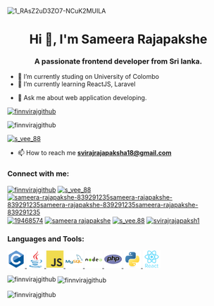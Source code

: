 ![1_RAsZ2uD3ZO7-NCuK2MUILA](https://user-images.githubusercontent.com/84305394/234108092-c1573353-3e45-4376-b3dc-4cf2d2e9139e.gif)

<h1 align="center">Hi 👋, I'm Sameera Rajapakshe</h1>
<h3 align="center">A passionate frontend developer from Sri lanka.</h3>

- 🔭 I’m currently studing on University of Colombo
- 🌱 I’m currently learning ReactJS, Laravel
<!-- - 👯 I’m looking to collaborate on ...
- 🤔 I’m looking for help with ... -->
- 💬 Ask me about web application developing.
<!-- - 📫 How to reach me: ...
- 😄 Pronouns: ...
- ⚡ Fun fact: ... -->



<p align="left"> <a href="https://github.com/ryo-ma/github-profile-trophy"><img src="https://github-profile-trophy.vercel.app/?username=finnvirajgithub" alt="finnvirajgithub" /></a> </p>

<p align="left"> <img src="https://komarev.com/ghpvc/?username=finnvirajgithub&label=Profile%20views&color=0e75b6&style=flat" alt="finnvirajgithub" /> </p>

<p align="left"> <a href="https://twitter.com/s_vee_88" target="blank"><img src="https://img.shields.io/twitter/follow/s_vee_88?logo=twitter&style=for-the-badge" alt="s_vee_88" /></a> </p>

- 📫 How to reach me **svirajrajapaksha18@gmail.com**

<h3 align="left">Connect with me:</h3>
<p align="left">
<a href="https://dev.to/finnvirajgithub" target="blank"><img align="center" src="https://raw.githubusercontent.com/rahuldkjain/github-profile-readme-generator/master/src/images/icons/Social/devto.svg" alt="finnvirajgithub" height="30" width="40" /></a>
<a href="https://twitter.com/s_vee_88" target="blank"><img align="center" src="https://raw.githubusercontent.com/rahuldkjain/github-profile-readme-generator/master/src/images/icons/Social/twitter.svg" alt="s_vee_88" height="30" width="40" /></a>
<a href="https://linkedin.com/in/sameera-rajapakshe-839291235sameera-rajapakshe-839291235sameera-rajapakshe-839291235sameera-rajapakshe-839291235" target="blank"><img align="center" src="https://raw.githubusercontent.com/rahuldkjain/github-profile-readme-generator/master/src/images/icons/Social/linked-in-alt.svg" alt="sameera-rajapakshe-839291235sameera-rajapakshe-839291235sameera-rajapakshe-839291235sameera-rajapakshe-839291235" height="30" width="40" /></a>
<a href="https://stackoverflow.com/users/19468574" target="blank"><img align="center" src="https://raw.githubusercontent.com/rahuldkjain/github-profile-readme-generator/master/src/images/icons/Social/stack-overflow.svg" alt="19468574" height="30" width="40" /></a>
<a href="https://fb.com/sameera rajapakshe" target="blank"><img align="center" src="https://raw.githubusercontent.com/rahuldkjain/github-profile-readme-generator/master/src/images/icons/Social/facebook.svg" alt="sameera rajapakshe" height="30" width="40" /></a>
<a href="https://instagram.com/s_vee.88" target="blank"><img align="center" src="https://raw.githubusercontent.com/rahuldkjain/github-profile-readme-generator/master/src/images/icons/Social/instagram.svg" alt="s_vee.88" height="30" width="40" /></a>
<a href="https://www.hackerrank.com/svirajrajapaksh1" target="blank"><img align="center" src="https://raw.githubusercontent.com/rahuldkjain/github-profile-readme-generator/master/src/images/icons/Social/hackerrank.svg" alt="svirajrajapaksh1" height="30" width="40" /></a>
</p>

<h3 align="left">Languages and Tools:</h3>
<p align="left"> <a href="https://www.cprogramming.com/" target="_blank" rel="noreferrer"> <img src="https://raw.githubusercontent.com/devicons/devicon/master/icons/c/c-original.svg" alt="c" width="40" height="40"/> </a> <a href="https://www.java.com" target="_blank" rel="noreferrer"> <img src="https://raw.githubusercontent.com/devicons/devicon/master/icons/java/java-original.svg" alt="java" width="40" height="40"/> </a> <a href="https://developer.mozilla.org/en-US/docs/Web/JavaScript" target="_blank" rel="noreferrer"> <img src="https://raw.githubusercontent.com/devicons/devicon/master/icons/javascript/javascript-original.svg" alt="javascript" width="40" height="40"/> </a> <a href="https://www.mysql.com/" target="_blank" rel="noreferrer"> <img src="https://raw.githubusercontent.com/devicons/devicon/master/icons/mysql/mysql-original-wordmark.svg" alt="mysql" width="40" height="40"/> </a> <a href="https://nodejs.org" target="_blank" rel="noreferrer"> <img src="https://raw.githubusercontent.com/devicons/devicon/master/icons/nodejs/nodejs-original-wordmark.svg" alt="nodejs" width="40" height="40"/> </a> <a href="https://www.php.net" target="_blank" rel="noreferrer"> <img src="https://raw.githubusercontent.com/devicons/devicon/master/icons/php/php-original.svg" alt="php" width="40" height="40"/> </a> <a href="https://www.python.org" target="_blank" rel="noreferrer"> <img src="https://raw.githubusercontent.com/devicons/devicon/master/icons/python/python-original.svg" alt="python" width="40" height="40"/> </a> <a href="https://reactjs.org/" target="_blank" rel="noreferrer"> <img src="https://raw.githubusercontent.com/devicons/devicon/master/icons/react/react-original-wordmark.svg" alt="react" width="40" height="40"/> </a> </p>

<p><img align="left" src="https://github-readme-stats.vercel.app/api/top-langs?username=finnvirajgithub&show_icons=true&locale=en&layout=compact" alt="finnvirajgithub" /></p>

<p>&nbsp;<img align="center" src="https://github-readme-stats.vercel.app/api?username=finnvirajgithub&show_icons=true&locale=en" alt="finnvirajgithub" /></p>

<p><img align="center" src="https://github-readme-streak-stats.herokuapp.com/?user=finnvirajgithub&" alt="finnvirajgithub" /></p>



<!-- **finnvirajgithub/finnvirajgithub** is a ✨ _special_ ✨ repository because its `README.md` (this file) appears on your GitHub profile.

Here are some ideas to get you started: -->



